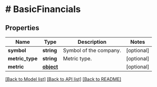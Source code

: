 # # BasicFinancials

## Properties

Name | Type | Description | Notes
------------ | ------------- | ------------- | -------------
**symbol** | **string** | Symbol of the company. | [optional] 
**metric_type** | **string** | Metric type. | [optional] 
**metric** | [**object**](.md) |  | [optional] 

[[Back to Model list]](../../README.md#documentation-for-models) [[Back to API list]](../../README.md#documentation-for-api-endpoints) [[Back to README]](../../README.md)


